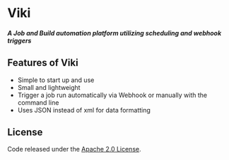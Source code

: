 # Viki
##### A Job and Build automation platform utilizing scheduling and webhook triggers

## Features of Viki
- Simple to start up and use
- Small and lightweight
- Trigger a job run automatically via Webhook or manually with the command line
- Uses JSON instead of xml for data formatting

## License

Code released under the [Apache 2.0 License](https://github.com/shanahanjrs/viki/blob/master/LICENSE.md).